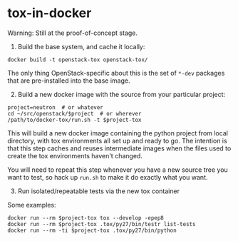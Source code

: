 tox-in-docker
=============

Warning: Still at the proof-of-concept stage.

1. Build the base system, and cache it locally:

 ```
 docker build -t openstack-tox openstack-tox/
 ```

 The only thing OpenStack-specific about this is the set of `*-dev`
 packages that are pre-installed into the base image.

2. Build a new docker image with the source from your particular project:

 ```
 project=neutron  # or whatever
 cd ~/src/openstack/$project  # or wherever
 /path/to/docker-tox/run.sh -t $project-tox
 ```

 This will build a new docker image containing the python project from
 local directory, with tox environments all set up and ready to go.
 The intention is that this step caches and reuses intermediate images
 when the files used to create the tox environments haven't changed.

 You will need to repeat this step whenever you have a new source tree
 you want to test, so hack up `run.sh` to make it do exactly what you
 want.

3. Run isolated/repeatable tests via the new tox container

 Some examples:

 ```
 docker run --rm $project-tox tox --develop -epep8
 docker run --rm $project-tox .tox/py27/bin/testr list-tests
 docker run --rm -ti $project-tox .tox/py27/bin/python
 ```
